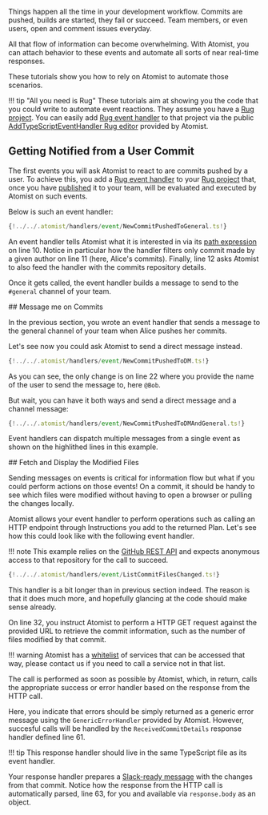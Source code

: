 Things happen all the time in your development workflow. Commits are pushed,
builds are started, they fail or succeed. Team members, or even users, open and
comment issues everyday.

All that flow of information can become overwhelming. With Atomist, you can
attach behavior to these events and automate all sorts of near real-time
responses.

These tutorials show you how to rely on Atomist to automate those scenarios.

!!! tip "All you need is Rug"
    These tutorials aim at showing you the code that you could write to
    automate event reactions. They assume you have a [Rug project][ugpj]. You
    can easily add [Rug event handler][rugev] to that project via the public 
    [AddTypeScriptEventHandler Rug editor][rugeditor] provided by Atomist.

[rugev]: /user-guide/rug/handlers.md
[ugpj]: /user-guide/rug/projects.md
[rugeditor]: https://github.com/atomist/rug-editors#addtypescripteventhandler

## Getting Notified from a User Commit

The first events you will ask Atomist to react to are commits pushed by a user.
To achieve this, you add a [Rug event handler][rugev] to your
[Rug project][ugpj] that, once you have [published][ugpub] it to your team, will
be evaluated and executed by Atomist on such events.

[ugpub]: /user-guide/rug/lifecycle.md#publishing

Below is such an event handler:

```typescript linenums="1"
{!../../.atomist/handlers/event/NewCommitPushedToGeneral.ts!}
```

An event handler tells Atomist what it is interested in via its
[path expression][ugpxe] on line 10. Notice in particular how the handler
filters only commit made by a given author on line 11 (here, Alice's commits). 
Finally, line 12 asks Atomist to also feed the handler with the commits
repository details.

[ugpxe]: /user-guide/rug/path-expressions.md

Once it gets called, the event handler builds a message to send to the 
`#general` channel of your team. 

## Message me on Commits

In the previous section, you wrote an event handler that sends a message to
the general channel of your team when Alice pushes her commits.

Let's see now you could ask Atomist to send a direct message instead.

```typescript linenums="1" hl_lines="22"
{!../../.atomist/handlers/event/NewCommitPushedToDM.ts!}
```

As you can see, the only change is on line 22 where you provide the name of 
the user to send the message to, here `@Bob`.

But wait, you can have it both ways and send a direct message and a 
channel message:

```typescript linenums="1" hl_lines="21 26 31 33"
{!../../.atomist/handlers/event/NewCommitPushedToDMAndGeneral.ts!}
```

Event handlers can dispatch multiple messages from a single event as shown 
on the highlithed lines in this example.

## Fetch and Display the Modified Files 

Sending messages on events is critical for information flow but what if you 
could perform actions on those events! On a commit, it should be handy to see 
which files were modified without having to open a browser or pulling the
changes locally.

Atomist allows your event handler to perform operations such as calling an 
HTTP endpoint through Instructions you add to the returned Plan. Let's see
how this could look like with the following event handler.

!!! note
    This example relies on the [GitHub REST API][ghrestapi] and expects
    anonymous access to that repository for the call to succeed.

[ghrestapi]: https://developer.github.com/v3/repos/commits/

```typescript linenums="1"
{!../../.atomist/handlers/event/ListCommitFilesChanged.ts!}
```

This handler is a bit longer than in previous section indeed. The reason is that
it does much more, and hopefully glancing at the code should make sense
already.

On line 32, you instruct Atomist to perform a HTTP GET request against
the provided URL to retrieve the commit information, such as the number of
files modified by that commit.

!!! warning
    Atomist has a [whitelist][] of services that can be accessed that way,
    please contact us if you need to call a service not in that list.

[whitelist]: https://github.com/atomist/rug-function-http/blob/master/src/com/atomist/rug/functions/rug_function_http/whitelist.clj

The call is performed as soon as possible by Atomist, which, in return, calls
the appropriate success or error handler based on the response from the HTTP
call.

Here, you indicate that errors should be simply returned as a generic error 
message using the `GenericErrorHandler` provided by Atomist. However, succesful
calls will be handled by the `ReceivedCommitDetails` response handler defined
line 61.

!!! tip
    This response handler should live in the same TypeScript file as its event
    handler.


Your response handler prepares a [Slack-ready message][slack] with the changes
from that commit. Notice how the response from the HTTP call is automatically
parsed, line 63, for you and available via `response.body` as an object.

[slack]: https://api.slack.com/docs/message-formatting